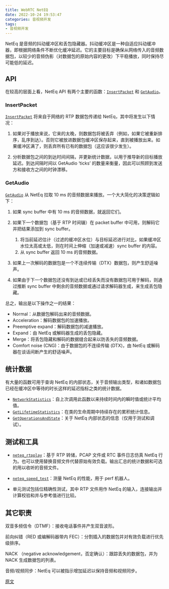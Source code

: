 ```yaml
---
title: WebRTC NetEQ
date: 2022-10-24 19:53:47
categories: 音视频开发
tags:
- 音视频开发
---
```


NetEq 是音频的抖动缓冲区和丢包隐藏器。抖动缓冲区是一种自适应抖动缓冲器，即根据网络条件不断优化缓冲延迟。它的主要目标是确保从网络传入的音频数据包，以较少的音频伪影（对数据包的原始内容的更改）下平稳播放，同时保持尽可能低的延迟。
<!--more-->
## API

在较高的层面上看，NetEq API 有两个主要的函数：[`InsertPacket`](https://source.chromium.org/chromium/chromium/src/+/main:third_party/webrtc/api/neteq/neteq.h;l=198;drc=4461f059d180fe8c2886d422ebd1cb55b5c83e72) 和 [`GetAudio`](https://source.chromium.org/chromium/chromium/src/+/main:third_party/webrtc/api/neteq/neteq.h;l=219;drc=4461f059d180fe8c2886d422ebd1cb55b5c83e72)。

### InsertPacket

[`InsertPacket`](https://source.chromium.org/chromium/chromium/src/+/main:third_party/webrtc/api/neteq/neteq.h;l=198;drc=4461f059d180fe8c2886d422ebd1cb55b5c83e72) 将来自于网络的 RTP 数据包传递给 NetEq，其中将发生以下情况：

1. 如果对于播放来说，它来的太晚，则数据包将被丢弃（例如，如果它被重新排序，乱序到达）。否则它被放进数据包缓冲区保存起来，直到被播放出来。如果缓冲区满了，则丢弃所有已有的数据包（这应该很少发生）。

2. 分析数据包之间的到达时间间隔，并更新统计数据，以用于推导新的目标播放延迟。到达间隔时间以 GetAudio ‘ticks’ 的数量来衡量，因此可以照顾到发送方和接收方之间的时钟漂移。

### GetAudio

[`GetAudio`](https://source.chromium.org/chromium/chromium/src/+/main:third_party/webrtc/api/neteq/neteq.h;l=219;drc=4461f059d180fe8c2886d422ebd1cb55b5c83e72) 从 NetEq 拉取 10 ms 的音频数据来播放。一个大大简化的决策逻辑如下：

1. 如果 sync buffer 中有 10 ms 的音频数据，就返回它们。

2. 如果下一个数据包（基于 RTP 时间辍）在 packet buffer 中可用，则解码它并把结果添加到 sync buffer。
    1. 将当前延迟估计（过滤的缓冲区水位）与目标延迟进行对比，如果缓冲区水位太高或太低，则在时间上伸缩（加速或减速）sync buffer 的内容。
    2. 从 sync buffer 返回 10 ms 的音频数据。

3. 如果上一次解码的数据包是一个不连续传输（DTX）数据包，则产生舒适噪声。

4. 如果由于下一个数据包还没有到达或已经丢失而没有数据包可用于解码，则通过推断 sync buffer 中剩余的音频数据或通过请求解码器生成，来生成丢包隐藏。

总之，输出是以下操作之一的结果：

 * Normal：从数据包解码出来的音频数据。
 * Acceleration：解码数据包的加速播放。
 * Preemptive expand：解码数据包的减速播放。
 * Expand：由 NetEq 或解码器生成的丢包隐藏。
 * Merge：将丢包隐藏和解码的数据缝合起来以防丢失的音频数据。
 * Comfort noise (CNG)：由于数据包的不连续传输 (DTX)，由 NetEq 或解码器在谈话间断产生的舒适噪声。

## 统计数据

有大量的函数可用于查询 NetEq 的内部状态，关于音频输出类型，和诸如数据包已经在缓冲区中等待的时长这样的延迟指标之类的统计数据。

 * [`NetworkStatistics`](https://source.chromium.org/chromium/chromium/src/+/main:third_party/webrtc/api/neteq/neteq.h;l=273;drc=4461f059d180fe8c2886d422ebd1cb55b5c83e72)：自上次调用此函数以来持续时间内的瞬时值或统计平均值。
 * [`GetLifetimeStatistics`](https://source.chromium.org/chromium/chromium/src/+/main:third_party/webrtc/api/neteq/neteq.h;l=280;drc=4461f059d180fe8c2886d422ebd1cb55b5c83e72)：在类的生命周期中持续存在的累积统计信息。
 * [`GetOperationsAndState`](https://source.chromium.org/chromium/chromium/src/+/main:third_party/webrtc/api/neteq/neteq.h;l=284;drc=4461f059d180fe8c2886d422ebd1cb55b5c83e72)：关于 NetEq 内部状态的信息（仅用于测试和调试）。

## 测试和工具

 * [`neteq_rtpplay`](https://source.chromium.org/chromium/chromium/src/+/main:third_party/webrtc/modules/audio_coding/neteq/tools/neteq_rtpplay.cc;drc=cee751abff598fc19506f77de08bea7c61b9dcca)：基于 RTP 转储，PCAP 文件或 RTC 事件日志仿真 NetEq 行为。也可以使用替换音频文件代替原始有效负载。输出汇总的统计数据和可选的用以收听的音频文件。

 * [`neteq_speed_test`](https://source.chromium.org/chromium/chromium/src/+/main:third_party/webrtc/modules/audio_coding/neteq/test/neteq_speed_test.cc;drc=2ab97f6f8e27b47c0d9beeb8b6ca5387bda9f55c)：测量 NetEq 的性能，用于 perf 机器人。

 * 单元测试包括位精确性测试，其中 RTP 文件用作 NetEq 的输入，连接输出并计算校验和并与参考值进行比较。

## 其它职责

双音多频信令（DTMF）：接收电话事件并产生双音波形。

前向纠错（RED 或编解码器带内 FEC）：分割插入的数据包并对有效负载进行优先级排序。

NACK （negative acknowledgement，否定确认）：跟踪丢失的数据包，并为 NACK 生成数据包的列表。

音频/视频同步：NetEq 可以被指示增加延迟以保持音频和视频同步。

[原文](https://chromium.googlesource.com/external/webrtc/+/master/modules/audio_coding/neteq/g3doc/index.md)
